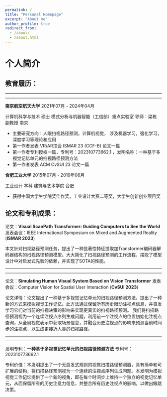 ```yaml
---
permalink: /
title: "Personal Homepage"
excerpt: "About me"
author_profile: true
redirect_from: 
  - /about/
  - /about.html
---
```


# 个人简介

## 教育履历：

---
---

**南京航空航天大学**                                                                                                                 2021年07月 - 2024年04月

计算机科学与技术 硕士 模式分析与机器智能（工信部）重点实验室      导师：梁栋 副教授                                南京

- 主要研究方向：人眼扫视路径预测，计算机视觉， 涉及机器学习，强化学习，深度学习等理论和应用
- 第一作者发表 VR/AR顶会 ISMAR 23 (CCF-B) 论文一篇
- 第一作者专利授权一篇，专利号：202310773662.1 ，发明名称：一种基于多视觉记忆单元的扫视路径预测方法
- 第一作者发表 ACM CvSUI 23  论文一篇

**合肥工业大学**                                                                                                                       2015年07月 - 2019年06月

工业设计 本科 建筑与艺术学院                                                                                                                              合肥

- 获得中国大学生学院奖佳作奖，工业设计大赛二等奖，大学生创新创业项目奖

## 论文和专利成果：

论文：**Visual ScanPath Transformer: Guiding Computers to See the World**       发表会议：IEEE International Symposium on Mixed and Augmented Reality (**ISMAR 2023**)

本文针对扫视路径预测任务，提出了一种显著性特征提取加Transformer编码器解码器结构的扫视路径预测模型。大大简化了扫视路径预测的工作流程，摆脱了模型设计中对启发式先验的依赖，并实现了SOTA的性能。

---
---

论文：**Simulating Human Visual System Based on Vision Transformer**               发表会议：Computer Vision for Spatial User Interaction (**CvSUI 2023**)

论文详情：论文提出了一种基于多视觉记忆单元的扫视路径预测方法，提出了一种新的方式来模拟视觉工作记忆。此方法通过保留所有历史眼动注视点信息，并自发学习它们对当前的扫视决策的影响来实现更真实的扫视路径预测。 我们将扫描路径预测视为一个连续注视点序列生成问题，利用前一个注视点的位置初始化注视点查询，从全局视觉表示中获取场景信息，并融合历史注视点的影响来预测当前时间步的注视点，以生成更接近人类的扫视路径。

---
---

发明专利：**一种基于多视觉记忆单元的扫视路径预测方法**                                      专利号：202310773662.1

专利价值：本发明提出了一个无启发式规则的视觉扫描路径预测器，具有简单和可扩展的结构，将扫描路径预测视为一个连续的注视点序列生成问题。本发明为模拟视觉工作记忆提供了一个新的视角，即在每个时间步上维持一个独立的视觉记忆单元，从而保留所有的历史注意力信息，并整合所有历史注视点的影响，以做出眼跳决策。
